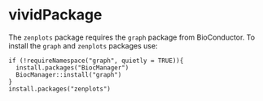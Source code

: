 # vividPackage

The `zenplots` package requires the `graph` package from BioConductor. To install the `graph` and `zenplots` packages use:

```
if (!requireNamespace("graph", quietly = TRUE)){
  install.packages("BiocManager")
  BiocManager::install("graph")
}
install.packages("zenplots")
```
